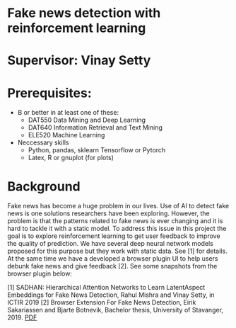# Fake news detection with reinforcement learning

# Supervisor: Vinay Setty

# Prerequisites:
  - B or better in at least one of these:
    - DAT550 Data Mining and Deep Learning
    - DAT640 Information Retrieval and Text Mining
    - ELE520 Machine Learning
  - Neccessary skills
    - Python, pandas, sklearn Tensorflow or Pytorch
    - Latex, R or gnuplot (for plots)
  
# Background
  
Fake news has become a huge problem in our lives. Use of AI to detect fake news is one solutions researchers have been exploring. However, the problem is that the patterns related to fake news is ever changing and it is hard to tackle it with a static model.
To address this issue in this project the goal is to explore reinforcement learning to get user feedback to improve the quality of prediction. We have several deep neural network models proposed for this purpose but they work with static data. See [1] for details. At the same time we have a developed a browser plugin UI to help users debunk fake news and give feedback [2]. See some snapshots from the browser plugin below:



[1] SADHAN: Hierarchical Attention Networks to Learn LatentAspect Embeddings for Fake News Detection, Rahul Mishra and Vinay Setty, in ICTIR 2019 
[2] Browser Extension For Fake News Detection, Eirik Sakariassen and Bjarte Botnevik, Bachelor thesis, University of Stavanger, 2019. [PDF](https://arxiv.org/pdf/2005.13270)
